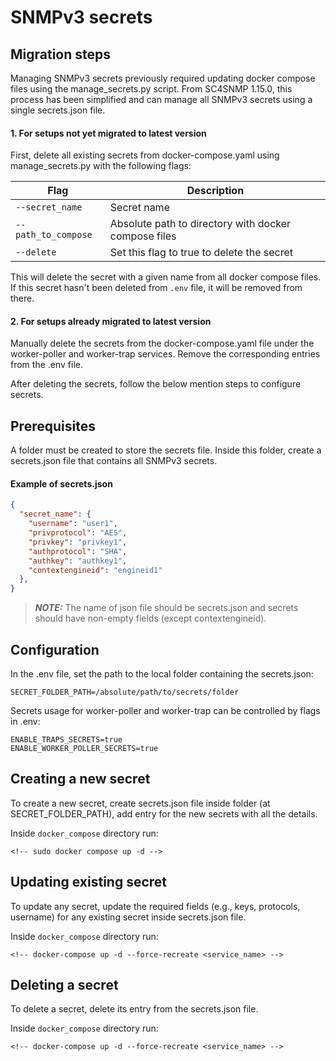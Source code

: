 # SNMPv3 secrets

## Migration steps
Managing SNMPv3 secrets previously required updating docker compose files using the manage_secrets.py script.
From SC4SNMP 1.15.0, this process has been simplified and can manage all SNMPv3 secrets using a single secrets.json file.

#### 1. For setups not yet migrated to latest version
First, delete all existing secrets from docker-compose.yaml using manage_secrets.py with the following flags:

| Flag                | Description                                          |
|---------------------|------------------------------------------------------| 
| `--secret_name`     | Secret name                                          |
| `--path_to_compose` | Absolute path to directory with docker compose files |
| `--delete`          | Set this flag to true to delete the secret           |

This will delete the secret with a given name from all docker compose files. If this secret hasn't been deleted from `.env` 
file, it will be removed from there. 

#### 2. For setups already migrated to latest version
Manually delete the secrets from the docker-compose.yaml file under the worker-poller and worker-trap services.
Remove the corresponding entries from the .env file.


After deleting the secrets, follow the below mention steps to configure secrets.

## Prerequisites

A folder must be created to store the secrets file.
Inside this folder, create a secrets.json file that contains all SNMPv3 secrets.

#### Example of secrets.json
```json
{
  "secret_name": {
    "username": "user1",
    "privprotocol": "AES",
    "privkey": "privkey1",
    "authprotocol": "SHA",
    "authkey": "authkey1",
    "contextengineid": "engineid1"
  },
}
```

> **_NOTE:_** The name of json file should be secrets.json and secrets should have non-empty fields (except contextengineid).

## Configuration
In the .env file, set the path to the local folder containing the secrets.json:
```
SECRET_FOLDER_PATH=/absolute/path/to/secrets/folder
```

Secrets usage for worker-poller and worker-trap can be controlled by flags in .env:
```
ENABLE_TRAPS_SECRETS=true
ENABLE_WORKER_POLLER_SECRETS=true
```


## Creating a new secret

To create a new secret, 
create secrets.json file inside folder (at SECRET_FOLDER_PATH), add entry for the new secrets with all the details.

Inside `docker_compose` directory run:

```shell
<!-- sudo docker compose up -d -->
```

## Updating existing secret

To update any secret, 
update the required fields (e.g., keys, protocols, username) for any existing secret inside secrets.json file.

Inside `docker_compose` directory run:
```shell
<!-- docker-compose up -d --force-recreate <service_name> -->
```

## Deleting a secret

To delete a secret,
delete its entry from the secrets.json file.

Inside `docker_compose` directory run:
```shell
<!-- docker-compose up -d --force-recreate <service_name> -->
```